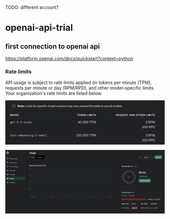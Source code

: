 TODO: different account?

# openai-api-trial

## first connection to openai api
https://platform.openai.com/docs/quickstart?context=python

### Rate limits
API usage is subject to rate limits applied on tokens per minute (TPM), requests per minute or day (RPM/RPD), and other model-specific limits. Your organization's rate limits are listed below.

![RateLimit](RateLimit.png)

![Usage](Usage.png)
